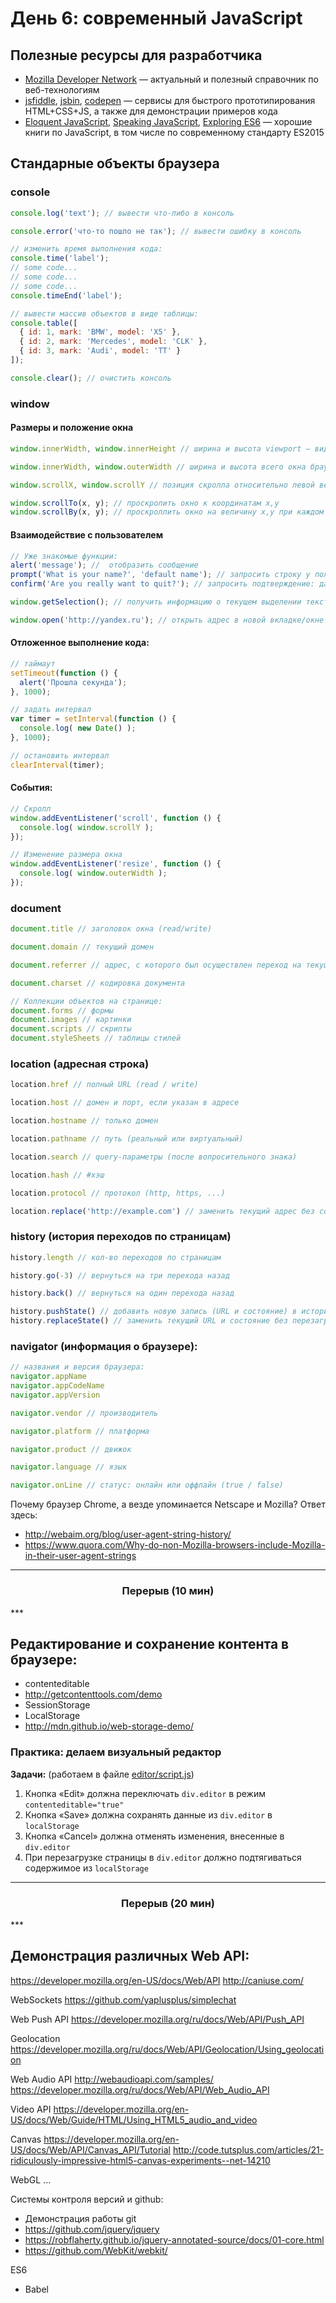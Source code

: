 # День 6: современный JavaScript

## Полезные ресурсы для разработчика
* [Mozilla Developer Network](https://developer.mozilla.org/ru/) — актуальный и полезный справочник по веб-технологиям
* [jsfiddle](https://jsfiddle.net/), [jsbin](http://jsbin.com), [codepen](http://codepen.io/) — сервисы для быстрого прототипирования HTML+CSS+JS, а также для демонстрации примеров кода
* [Eloquent JavaScript](http://eloquentjavascript.net/), [Speaking JavaScript](http://speakingjs.com/), [Exploring ES6](http://exploringjs.com/) — хорошие книги по JavaScript, в том числе по современному стандарту ES2015

## Стандарные объекты браузера

### console
```js
console.log('text'); // вывести что-либо в консоль

console.error('что-то пошло не так'); // вывести ошибку в консоль

// изменить время выполнения кода:
console.time('label');
// some code...
// some code...
// some code...
console.timeEnd('label');

// вывести массив объектов в виде таблицы:
console.table([
  { id: 1, mark: 'BMW', model: 'X5' },
  { id: 2, mark: 'Mercedes', model: 'CLK' },
  { id: 3, mark: 'Audi', model: 'TT' }
]);

console.clear(); // очистить консоль
```

### window

#### Размеры и положение окна
```js
window.innerWidth, window.innerHeight // ширина и высота viewport — видимой части сайта

window.innerWidth, window.outerWidth // ширина и высота всего окна браузера

window.scrollX, window.scrollY // позиция скролла относительно левой верхней точки документа

window.scrollTo(x, y); // проскролить окно к координатам x,y
window.scrollBy(x, y); // проскроллить окно на величину x,y при каждом вызове
```

#### Взаимодействие с пользователем
```js
// Уже знакомые функции:
alert('message'); //  отобразить сообщение
prompt('What is your name?', 'default name'); // запросить строку у пользователя
confirm('Are you really want to quit?'); // запросить подтверждение: да / нет

window.getSelection(); // получить информацию о текущем выделении текста на странице

window.open('http://yandex.ru'); // открыть адрес в новой вкладке/окне
```

#### Отложенное выполнение кода:
```js
// таймаут
setTimeout(function () {
  alert('Прошла секунда');
}, 1000);

// задать интервал
var timer = setInterval(function () {
  console.log( new Date() );
}, 1000);

// остановить интервал
clearInterval(timer);
```

#### События:
```js
// Скролл
window.addEventListener('scroll', function () {
  console.log( window.scrollY );
});

// Изменение размера окна
window.addEventListener('resize', function () {
  console.log( window.outerWidth );
});
```

### document
```js
document.title // заголовок окна (read/write)

document.domain // текущий домен

document.referrer // адрес, с которого был осуществлен переход на текущую страницу

document.charset // кодировка документа

// Коллекции объектов на странице:
document.forms // формы
document.images // картинки
document.scripts // скрипты
document.styleSheets // таблицы стилей
```

### location (адресная строка)
```js
location.href // полный URL (read / write)

location.host // домен и порт, если указан в адресе

location.hostname // только домен

location.pathname // путь (реальный или виртуальный)

location.search // query-параметры (после вопросительного знака)

location.hash // #хэш

location.protocol // протокол (http, https, ...)

location.replace('http://example.com') // заменить текущий адрес без сохранения истории перехода
```

### history (история переходов по страницам)
```js
history.length // кол-во переходов по страницам

history.go(-3) // вернуться на три перехода назад

history.back() // вернуться на один перехода назад

history.pushState() // добавить новую запись (URL и состояние) в историю переходов
history.replaceState() // заменить текущий URL и состояние без перезагрузки страницы
```

### navigator (информация о браузере):
```js
// названия и версия браузера:
navigator.appName
navigator.appCodeName
navigator.appVersion

navigator.vendor // производитель

navigator.platform // платформа

navigator.product // движок

navigator.language // язык

navigator.onLine // статус: онлайн или оффлайн (true / false)
```

Почему браузер Chrome, а везде упоминается Netscape и Mozilla? Ответ здесь:
- http://webaim.org/blog/user-agent-string-history/
- https://www.quora.com/Why-do-non-Mozilla-browsers-include-Mozilla-in-their-user-agent-strings

***
<h3 align="center"><b>Перерыв (10 мин)</b></h3>
***

## Редактирование и сохранение контента в браузере:

- contenteditable
- http://getcontenttools.com/demo
- SessionStorage
- LocalStorage
- http://mdn.github.io/web-storage-demo/

### Практика: делаем визуальный редактор

**Задачи:**
(работаем в файле [editor/script.js](editor/script.js))

1. Кнопка «Edit» должна переключать `div.editor` в режим `contenteditable="true"`
1. Кнопка «Save» должна сохранять данные из `div.editor` в `localStorage`
2. Кнопка «Cancel» должна отменять изменения, внесенные в `div.editor`
3. При перезагрузке страницы в `div.editor` должно подтягиваться содержимое из `localStorage`

***
<h3 align="center"><b>Перерыв (20 мин)</b></h3>
***

## Демонстрация различных Web API:
https://developer.mozilla.org/en-US/docs/Web/API
http://caniuse.com/

WebSockets
https://github.com/yaplusplus/simplechat

Web Push API
https://developer.mozilla.org/ru/docs/Web/API/Push_API

Geolocation
https://developer.mozilla.org/ru/docs/Web/API/Geolocation/Using_geolocation

Web Audio API
http://webaudioapi.com/samples/
https://developer.mozilla.org/ru/docs/Web/API/Web_Audio_API

Video API
https://developer.mozilla.org/en-US/docs/Web/Guide/HTML/Using_HTML5_audio_and_video

Canvas
https://developer.mozilla.org/en-US/docs/Web/API/Canvas_API/Tutorial
http://code.tutsplus.com/articles/21-ridiculously-impressive-html5-canvas-experiments--net-14210

WebGL
...

Системы контроля версий и github:

- Демонстрация работы git
- https://github.com/jquery/jquery
- https://robflaherty.github.io/jquery-annotated-source/docs/01-core.html
- https://github.com/WebKit/webkit/

ES6

- Babel
